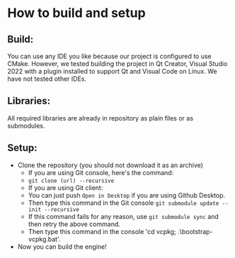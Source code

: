 # How to build and setup 

## Build:

You can use any IDE you like because our project is configured to use CMake.
However, we tested building the project in Qt Creator, Visual Studio 2022 with a plugin installed to support Qt and Visual Code on Linux. We have not tested other IDEs.

## Libraries:
All required libraries are already in repository as plain files or as submodules.

## Setup:

- Clone the repository (you should not download it as an archive)
   - If you are using Git console, here's the command:
    - `git clone (url) --recursive`
   - If you are using Git client:
    - You can just push `Open in Desktop` if you are using Github Desktop.
    - Then type this command in the Git console `git submodule update --init --recursive`
    - If this command fails for any reason, use `git submodule sync` and then retry the above command.
    - Then type this command in the console 'cd vcpkg; .\bootstrap-vcpkg.bat'.
- Now you can build the engine!